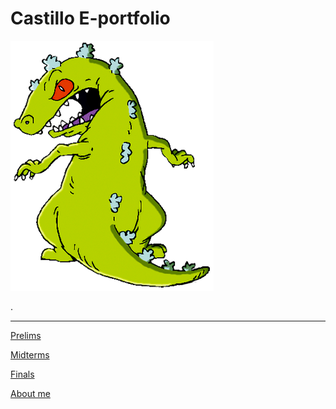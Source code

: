 # Castillo E-portfolio



![](./docs/images/reptar.png)

.

---

[Prelims](https://qjlcastillo.github.io/Prelims.github.io/)

[Midterms](https://qjlcastillo.github.io/midterms.github.io/)

[Finals](./docs/CONTRIBUTING.md)

[About me](./docs/CONTRIBUTING.md)




